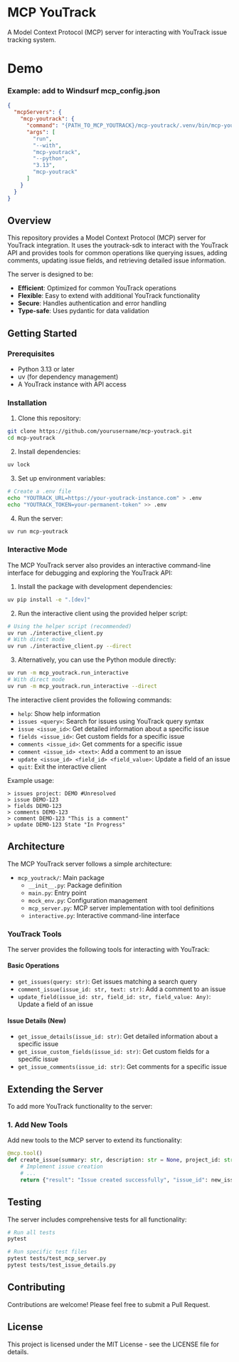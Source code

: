 # MCP YouTrack

A Model Context Protocol (MCP) server for interacting with YouTrack issue tracking system.

# Demo

### Example: add to Windsurf mcp_config.json
```json
{
  "mcpServers": {
    "mcp-youtrack": {
      "command": "{PATH_TO_MCP_YOUTRACK}/mcp-youtrack/.venv/bin/mcp-youtrack",
      "args": [
        "run",
        "--with",
        "mcp-youtrack",
        "--python",
        "3.13",
        "mcp-youtrack"
      ]
    }
  }
}
```

## Overview

This repository provides a Model Context Protocol (MCP) server for YouTrack integration. It uses the youtrack-sdk to interact with the YouTrack API and provides tools for common operations like querying issues, adding comments, updating issue fields, and retrieving detailed issue information.

The server is designed to be:
- **Efficient**: Optimized for common YouTrack operations
- **Flexible**: Easy to extend with additional YouTrack functionality
- **Secure**: Handles authentication and error handling
- **Type-safe**: Uses pydantic for data validation

## Getting Started

### Prerequisites

- Python 3.13 or later
- uv (for dependency management)
- A YouTrack instance with API access

### Installation

1. Clone this repository:
```bash
git clone https://github.com/yourusername/mcp-youtrack.git
cd mcp-youtrack
```

2. Install dependencies:
```bash
uv lock
```

3. Set up environment variables:
```bash
# Create a .env file
echo "YOUTRACK_URL=https://your-youtrack-instance.com" > .env
echo "YOUTRACK_TOKEN=your-permanent-token" >> .env
```

4. Run the server:
```bash
uv run mcp-youtrack
```

### Interactive Mode

The MCP YouTrack server also provides an interactive command-line interface for debugging and exploring the YouTrack API:

1. Install the package with development dependencies:
```bash
uv pip install -e ".[dev]"
```

2. Run the interactive client using the provided helper script:
```bash
# Using the helper script (recommended)
uv run ./interactive_client.py
# With direct mode
uv run ./interactive_client.py --direct
```

3. Alternatively, you can use the Python module directly:
```bash
uv run -m mcp_youtrack.run_interactive
# With direct mode 
uv run -m mcp_youtrack.run_interactive --direct
```

The interactive client provides the following commands:

- `help`: Show help information
- `issues <query>`: Search for issues using YouTrack query syntax
- `issue <issue_id>`: Get detailed information about a specific issue
- `fields <issue_id>`: Get custom fields for a specific issue
- `comments <issue_id>`: Get comments for a specific issue
- `comment <issue_id> <text>`: Add a comment to an issue
- `update <issue_id> <field_id> <field_value>`: Update a field of an issue
- `quit`: Exit the interactive client

Example usage:
```
> issues project: DEMO #Unresolved
> issue DEMO-123
> fields DEMO-123
> comments DEMO-123
> comment DEMO-123 "This is a comment"
> update DEMO-123 State "In Progress"
```

## Architecture

The MCP YouTrack server follows a simple architecture:

- `mcp_youtrack/`: Main package
  - `__init__.py`: Package definition
  - `main.py`: Entry point
  - `mock_env.py`: Configuration management
  - `mcp_server.py`: MCP server implementation with tool definitions
  - `interactive.py`: Interactive command-line interface

### YouTrack Tools

The server provides the following tools for interacting with YouTrack:

#### Basic Operations
- `get_issues(query: str)`: Get issues matching a search query
- `comment_issue(issue_id: str, text: str)`: Add a comment to an issue
- `update_field(issue_id: str, field_id: str, field_value: Any)`: Update a field of an issue

#### Issue Details (New)
- `get_issue_details(issue_id: str)`: Get detailed information about a specific issue
- `get_issue_custom_fields(issue_id: str)`: Get custom fields for a specific issue
- `get_issue_comments(issue_id: str)`: Get comments for a specific issue

## Extending the Server

To add more YouTrack functionality to the server:

### 1. Add New Tools

Add new tools to the MCP server to extend its functionality:

```python
@mcp.tool()
def create_issue(summary: str, description: str = None, project_id: str = None):
    # Implement issue creation
    # ...
    return {"result": "Issue created successfully", "issue_id": new_issue.id}
```

## Testing

The server includes comprehensive tests for all functionality:

```bash
# Run all tests
pytest

# Run specific test files
pytest tests/test_mcp_server.py
pytest tests/test_issue_details.py
```

## Contributing

Contributions are welcome! Please feel free to submit a Pull Request.

## License

This project is licensed under the MIT License - see the LICENSE file for details.
